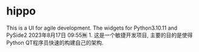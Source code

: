 # hippo
This is a UI for agile development. The widgets for Python3.10.11 and PySide2
2023年8月17日 09:55🈚
    1. 这是一个敏捷开发项目, 主要的目的是使得Python QT程序员快速的构建自己的架构.

